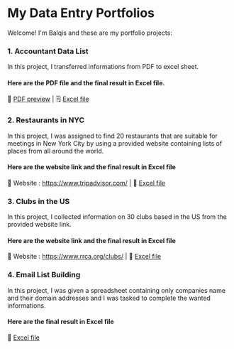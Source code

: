 # My Data Entry Portfolios
Welcome! I'm Balqis and these are my portfolio projects:

### 1. Accountant Data List
In this project, I transferred informations from PDF to excel sheet.
#### Here are the PDF file and the final result in Excel file.
📌 [PDF preview](https://github.com/syhznbalqiss/DataEntryPortfolios-By-Syahazna/blob/main/EPC%20of%20G%20CLE%20(3).pdf) | 🗒️ [Excel file](https://docs.google.com/spreadsheets/d/1wbSRfGn104uBsaDVJOeUw54_x-ZxGyilOTb8detGPQc/edit?usp=sharing)

### 2. Restaurants in NYC
In this project, I was assigned to find 20 restaurants that are suitable for meetings in New York City by using a provided website containing lists of places from all around the world.
#### Here are the website link and the final result in Excel file
🔗 Website : https://www.tripadvisor.com/ | 📄 [Excel file](https://docs.google.com/spreadsheets/d/1SQBIy93FBsQ1HMXbW2d10b-Oz4KQ06qAl7kzSIV7f6k/edit?usp=sharing)

### 3. Clubs in the US
In this project, I collected information on 30 clubs based in the US from the provided website link.
#### Here are the website link and the final result in Excel file
🔗 Website : https://www.rrca.org/clubs/ | 📄 [Excel file](https://docs.google.com/spreadsheets/d/1vSpJVuey1oc_DLwySFfFZF4FqMEyZCKzny1i2WjvXEE/edit?usp=sharing)

### 4. Email List Building
In this project, I was given a spreadsheet containing only companies name and their domain addresses and I was tasked to complete the wanted informations.
#### Here are the final result in Excel file
📄 [Excel file](https://docs.google.com/spreadsheets/d/1VVIjX5Vefz2GeoI0et9qe5O2YMx_ZWOusIvw0mlG7t0/edit?usp=sharing)

